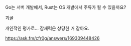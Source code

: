 Go는 서버 개발에서, Rust는 OS 개발에서 주류가 될 수 있을까요?

괴골

개인적인 평가로... 잠재력은 상당한 거 같아요.

https://ask.fm/cfr0g/answers/169309448426

